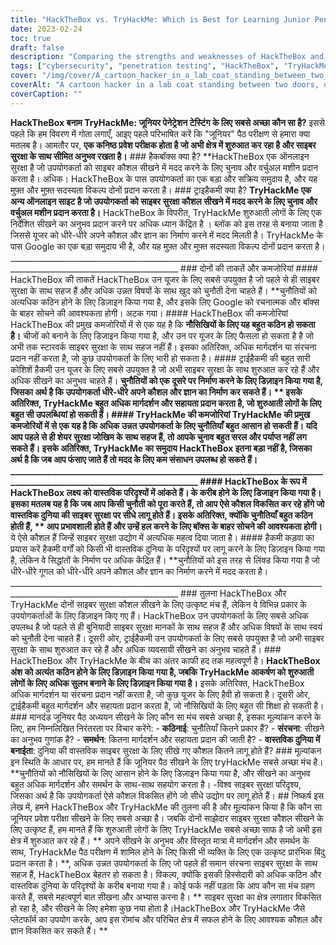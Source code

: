 ```yaml
---
title: "HackTheBox vs. TryHackMe: Which is Best for Learning Junior Penetration Testing?"
date: 2023-02-24
toc: true
draft: false
description: "Comparing the strengths and weaknesses of HackTheBox and TryHackMe to determine the best platform for junior penetration testing."
tags: ["cybersecurity", "penetration testing", "HackTheBox", "TryHackMe", "learning", "beginner", "virtual machines", "challenges", "guidance", "support", "real-world scenarios", "skills", "network security", "web application security", "cryptography", "programming", "community", "online learning", "structured learning", "creative thinking"]
cover: "/img/cover/A_cartoon_hacker_in_a_lab_coat_standing_between_two_doors.png"
coverAlt: "A cartoon hacker in a lab coat standing between two doors, one labeled HackTheBox and the other labeled TryHackMe with a thought bubble over their head wondering which one to choose."
coverCaption: ""
---
```


**HackTheBox बनाम TryHackMe: जूनियर पेनेट्रेशन टेस्टिंग के लिए सबसे अच्छा कौन सा है?** इससे पहले कि हम विवरण में गोता लगाएँ, आइए पहले परिभाषित करें कि "जूनियर" पैठ परीक्षण से हमारा क्या मतलब है। आमतौर पर, **एक कनिष्ठ प्रवेश परीक्षक होता है जो अभी क्षेत्र में शुरुआत कर रहा है और साइबर सुरक्षा के साथ सीमित अनुभव रखता है।** ### हैकबॉक्स क्या है? **HackTheBox एक ऑनलाइन सुरक्षा है जो उपयोगकर्ता को साइबर कौशल सीखने में मदद करने के लिए चुनाव और वर्चुअल मशीन प्रदान करता है। अधिक। HackTheBox के पास उपयोगकर्ता का एक बड़ा और सक्रिय समुदाय है, और यह मुफ़्त और मुफ़्त सदस्यता विकल्प दोनों प्रदान करता है। ### ट्राइहैकमी क्या है? **TryHackMe एक अन्य ऑनलाइन साइट है जो उपयोगकर्ता को साइबर सुरक्षा कौशल सीखने में मदद करने के लिए चुनाव और वर्चुअल मशीन प्रदान करता है।** HackTheBox के विपरीत, TryHackMe शुरुआती लोगों के लिए एक निर्देशित सीखने का अनुभव प्रदान करने पर अधिक ध्यान केंद्रित है । ब्लॉक को इस तरह से बनाया जाता है जिससे यूजर को धीरे-धीरे अपने कौशल और ज्ञान का निर्माण करने में मदद मिलती है। TryHackMe के पास Google का एक बड़ा समुदाय भी है, और यह मुफ़्त और मुफ़्त सदस्यता विकल्प दोनों प्रदान करता है। ________________________________________________________________________________________________________________________ ### दोनों की ताकतें और कमजोरियां #### HackTheBox की ताकतें HackTheBox उन यूजर के लिए सबसे उपयुक्त है जो पहले से ही साइबर सुरक्षा के साथ सहज हैं और अधिक उन्नत विषयों के साथ खुद को चुनौती देना चाहते हैं। **चुनौतियों को अत्यधिक कठिन होने के लिए डिज़ाइन किया गया है, और इसके लिए Google को रचनात्मक और बॉक्स के बाहर सोचने की आवश्यकता होगी। अटक गया। #### HackTheBox की कमजोरियां HackTheBox की प्रमुख कमजोरियों में से एक यह है कि **नौसिखियों के लिए यह बहुत कठिन हो सकता है।** चीजों को बनाने के लिए डिजाइन किया गया है, और उन पर यूजर के लिए फैसला हो सकता है है जो अभी तक स्टारवर्क साइबर सुरक्षा के साथ सहज नहीं हैं। इसका अतिरिक्त, अधिक मार्गदर्शन या संरचना प्रदान नहीं करता है, जो कुछ उपयोगकर्ता के लिए भारी हो सकता है। #### ट्राईहैकमी की बहुत सारी कोशिशें हैकमी उन यूजर के लिए सबसे उपयुक्त है जो अभी साइबर सुरक्षा के साथ शुरुआत कर रहे हैं और अधिक सीखने का अनुभव चाहते हैं। **चुनौतियों को एक दूसरे पर निर्माण करने के लिए डिज़ाइन किया गया है, जिसका अर्थ है कि उपयोगकर्ता धीरे-धीरे अपने कौशल और ज्ञान का निर्माण कर सकते हैं। ** इसके अतिरिक्त, TryHackMe बहुत अधिक मार्गदर्शन और सहायता प्रदान करता है, जो शुरुआती लोगों के लिए बहुत सी उपलब्धियां हो सकती हैं। #### TryHackMe की कमजोरियां TryHackMe की प्रमुख कमजोरियों में से एक यह है कि अधिक उन्नत उपयोगकर्ता के लिए चुनौतियाँ बहुत आसान हो सकती हैं। यदि आप पहले से ही शेयर सुरक्षा जोखिम के साथ सहज हैं, तो आपके चुनाव बहुत सरल और पर्याप्त नहीं लग सकते हैं। इसके अतिरिक्त, **TryHackMe का समुदाय HackTheBox इतना बड़ा नहीं है, जिसका अर्थ है कि जब आप फंसाए जाते हैं तो मदद के लिए कम संसाधन उपलब्ध हो सकते हैं।** ________________________________________________________________________________________________________________________ #### HackTheBox के रूप में HackTheBox लक्ष्य को वास्तविक परिदृश्यों में आंकते हैं। के करीब होने के लिए डिजाइन किया गया है। इसका मतलब यह है कि जब आप किसी चुनौती को पूरा करते हैं, तो आप ऐसे कौशल विकसित कर रहे होंगे जो वास्तविक दुनिया की साइबर सुरक्षा पर सीधे लागू होते हैं। इसके अतिरिक्त, क्योंकि चुनौतियाँ बहुत कठिन होती हैं, ** आप प्रभावशाली होते हैं और उन्हें हल करने के लिए बॉक्स के बाहर सोचने की आवश्यकता होगी।** ये ऐसे कौशल हैं जिन्हें साइबर सुरक्षा उद्योग में अत्यधिक महत्व दिया जाता है। #### हैकमी कड़वा का प्रयास करें हैकमी वर्गों को किसी भी वास्तविक दुनिया के परिदृश्यों पर लागू करने के लिए डिज़ाइन किया गया है, लेकिन वे सिद्धांतों के निर्माण पर अधिक केंद्रित हैं। **चुनौतियों को इस तरह से लिंक्ड किया गया है जो धीरे-धीरे गूगल को धीरे-धीरे अपने कौशल और ज्ञान का निर्माण करने में मदद करता है। ________________________________________________________________________________________________________________________ ### तुलना HackTheBox और TryHackMe दोनों साइबर सुरक्षा कौशल सीखने के लिए उत्कृष्ट मंच हैं, लेकिन वे विभिन्न प्रकार के उपयोगकर्ताओं के लिए डिज़ाइन किए गए हैं। HackTheBox उन उपयोगकर्ता के लिए सबसे अधिक उपलब्ध है जो पहले से ही बुनियादी साइबर सुरक्षा मानकों के साथ सहज हैं और अधिक विषयों के साथ स्वयं को चुनौती देना चाहते हैं। दूसरी ओर, ट्राईहैकमी उन उपयोगकर्ता के लिए सबसे उपयुक्त है जो अभी साइबर सुरक्षा के साथ शुरुआत कर रहे हैं और अधिक व्यवसायी सीखने का अनुभव चाहते हैं। ### HackTheBox और TryHackMe के बीच का अंतर काफी हद तक महत्वपूर्ण है। **HackTheBox अंश को अत्यंत कठिन होने के लिए डिज़ाइन किया गया है, जबकि TryHackMe आकर्षण को शुरुआती लोगों के लिए अधिक सुलभ बनाने के लिए डिज़ाइन किया गया है।** इसके अतिरिक्त, HackTheBox अधिक मार्गदर्शन या संरचना प्रदान नहीं करता है, जो कुछ यूजर के लिए हैवी हो सकता है। दूसरी ओर, ट्राईहैकमी बहुत मार्गदर्शन और सहायता प्रदान करता है, जो नौसिखियों के लिए बहुत सी शिक्षा हो सकती है। ### मानदंड जूनियर पैठ अध्ययन सीखने के लिए कौन सा मंच सबसे अच्छा है, इसका मूल्यांकन करने के लिए, हम निम्नलिखित निरंतरता पर विचार करेंगे: - **कठिनाई**: चुनौतियाँ कितने प्रकार हैं? - **संरचना**: सीखने का अनुभव गुणांक है? - **समर्थन**: कितना मार्गदर्शन और सहायता प्रदान की जाती है? - **वास्तविक दुनिया में बनाईता**: दुनिया की वास्तविक साइबर सुरक्षा के लिए सीखे गए कौशल कितने लागू होते हैं? ### मूल्यांकन इन स्थिति के आधार पर, हम मानते हैं कि जूनियर पैठ सीखने के लिए tryHackMe सबसे अच्छा मंच है। **चुनौतियों को नौसिखियों के लिए आसान होने के लिए डिज़ाइन किया गया है, और सीखने का अनुभव बहुत अधिक मार्गदर्शन और समर्थन के साथ-साथ सहयोग करता है। -विश्व साइबर सुरक्षा परिदृश्य, जिसका अर्थ है कि उपयोगकर्ता ऐसे कौशल विकसित होंगे जो सीधे उद्योग पर लागू होते हैं। ## निष्कर्ष इस लेख में, हमने HackTheBox और TryHackMe की तुलना की है और मूल्यांकन किया है कि कौन सा जूनियर प्रवेश परीक्षा सीखने के लिए सबसे अच्छा है। जबकि दोनों साझेदार साइबर सुरक्षा कौशल सीखने के लिए उत्कृष्ट हैं, हम मानते हैं कि शुरुआती लोगों के लिए TryHackMe सबसे अच्छा साफ है जो अभी इस क्षेत्र में शुरुआत कर रहे हैं। ** अपने सीखने के अनुभव और विस्तृत मात्रा में मार्गदर्शन और समर्थन के साथ, TryHackMe पैठ परीक्षण में शामिल होने के लिए किसी भी व्यक्ति के लिए एक उत्कृष्ट प्रारंभिक बिंदु प्रदान करता है। **, अधिक उन्नत उपयोगकर्ता के लिए जो पहले ही समान संरचना साइबर सुरक्षा के साथ सहज हैं, HackTheBox बेहतर हो सकता है। विकल्प, क्योंकि इसकी हिस्सेदारी को अधिक कठिन और वास्तविक दुनिया के परिदृश्यों के करीब बनाया गया है। कोई फर्क नहीं पड़ता कि आप कौन सा मंच ग्रहण करते हैं, सबसे महत्वपूर्ण बात सीखना और अभ्यास करना है। ** साइबर सुरक्षा का क्षेत्र लगातार विकसित हो रहा है, और सीखने के लिए हमेशा कुछ नया होता है।HackTheBox और TryHackMe जैसे प्लेटफॉर्म का उपयोग करके, आप इस रोमांच और परिचित क्षेत्र में सफल होने के लिए आवश्यक कौशल और ज्ञान विकसित कर सकते हैं। **
